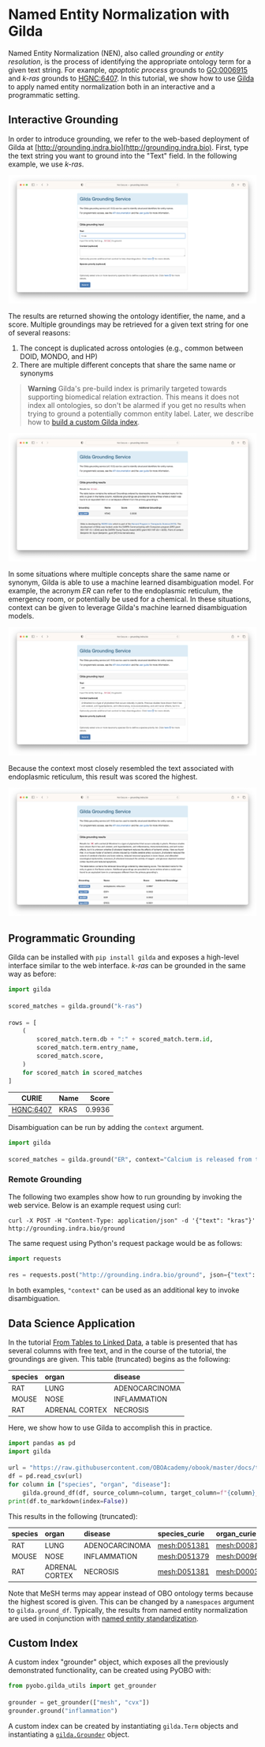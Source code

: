 # Named Entity Normalization with Gilda

Named Entity Normalization (NEN), also called _grounding_ or _entity resolution_, is the process of identifying the
appropriate ontology term for a given text string. For example, _apoptotic process_ grounds to
[GO:0006915](http://purl.obolibrary.org/obo/GO_0006915) and _k-ras_ grounds
to [HGNC:6407](https://bioregistry.io/hgnc:6407). In this tutorial, we show how to
use [Gilda](https://github.com/gyorilab/gilda) to apply named entity normalization both in an interactive and
a programmatic setting.

## Interactive Grounding

In order to introduce grounding, we refer to the web-based deployment of Gilda at
[http://grounding.indra.bio](http://grounding.indra.bio). First, type the text string you
want to ground into the "Text" field. In the following example, we use _k-ras_.

![Using the Gilda web form to ground "K-RAS"](resources/gilda/1-web.png)

The results are returned showing the ontology identifier, the name,
and a score. Multiple groundings may be retrieved for a given text string for one
of several reasons:

1. The concept is duplicated across ontologies (e.g., common between DOID, MONDO, and HP)
2. There are multiple different concepts that share the same name or synonyms

> **Warning**
> Gilda's pre-build index is primarily targeted towards supporting biomedical relation extraction.
> This means it does not index all ontologies, so don't be alarmed if you get no results when
> trying to ground a potentially common entity label. Later, we describe how
> to [build a custom Gilda index](#Custom-Index).

![The Gilda results page after grounding "K-RAS"](resources/gilda/2-web-results.png)

In some situations where multiple concepts share the same name or synonym, Gilda is able
to use a machine learned disambiguation model. For example, the acronym _ER_ can refer to the
endoplasmic reticulum, the emergency room, or potentially be used for a chemical. In these situations,
context can be given to leverage Gilda's machine learned disambiguation models.

![Using the Gilda web form to ground "ER" with a context paragraph](resources/gilda/3-web-context.png)

Because the context most closely resembled the text associated with endoplasmic reticulum,
this result was scored the highest.

![The Gilda results page after grounding "ER" with a context paragraph](resources/gilda/4-web-context-results.png)

## Programmatic Grounding

Gilda can be installed with `pip install gilda` and exposes a high-level interface similar to the web interface.
_k-ras_ can be grounded in the same way as before:

```python
import gilda

scored_matches = gilda.ground("k-ras")

rows = [
    (
        scored_match.term.db + ":" + scored_match.term.id,
        scored_match.term.entry_name,
        scored_match.score,
    )
    for scored_match in scored_matches
]
```

| CURIE                                         | Name |  Score |
|-----------------------------------------------|------|-------:|
| [HGNC:6407](https://bioregistry.io/hgnc:6407) | KRAS | 0.9936 |

Disambiguation can be run by adding the `context` argument.

```python
import gilda

scored_matches = gilda.ground("ER", context="Calcium is released from the ER.")
```

### Remote Grounding

The following two examples show how to run grounding by invoking the web service. Below is an example request using
curl:

```shell
curl -X POST -H "Content-Type: application/json" -d '{"text": "kras"}' http://grounding.indra.bio/ground
```

The same request using Python's request package would be as follows:

```python
import requests

res = requests.post("http://grounding.indra.bio/ground", json={"text": "kras"})
```

In both examples, `"context"` can be used as an additional key to invoke disambiguation.

## Data Science Application

In the tutorial [From Tables to Linked Data](linking-data.md), a table is presented that has
several columns with free text, and in the course of the tutorial, the groundings are given. This table (truncated)
begins as the following:

| species | organ          | disease        |
|:--------|:---------------|:---------------|
| RAT     | LUNG           | ADENOCARCINOMA |
| MOUSE   | NOSE           | INFLAMMATION   |
| RAT     | ADRENAL CORTEX | NECROSIS       |

Here, we show how to use Gilda to accomplish this in practice.

```python
import pandas as pd
import gilda

url = "https://raw.githubusercontent.com/OBOAcademy/obook/master/docs/tutorial/linking_data/data.csv"
df = pd.read_csv(url)
for column in ["species", "organ", "disease"]:
    gilda.ground_df(df, source_column=column, target_column=f"{column}_curie")
print(df.to_markdown(index=False))
```

This results in the following (truncated):

| species | organ          | disease        | species_curie                                       | organ_curie                                         | disease_curie                                       |
|:--------|:---------------|:---------------|:----------------------------------------------------|:----------------------------------------------------|:----------------------------------------------------|
| RAT     | LUNG           | ADENOCARCINOMA | [mesh:D051381](https://bioregistry.io/mesh:D051381) | [mesh:D008168](https://bioregistry.io/mesh:D008168) | [mesh:D000230](https://bioregistry.io/mesh:D000230) |
| MOUSE   | NOSE           | INFLAMMATION   | [mesh:D051379](https://bioregistry.io/mesh:D051379) | [mesh:D009666](https://bioregistry.io/mesh:D009666) | [GO:0006954](https://bioregistry.io/go:0006954)     |
| RAT     | ADRENAL CORTEX | NECROSIS       | [mesh:D051381](https://bioregistry.io/mesh:D051381) | [mesh:D000302](https://bioregistry.io/mesh:D000302) | [GO:0070265](https://bioregistry.io/go:0070265)     |

Note that MeSH terms may appear instead of OBO ontology terms because the highest scored is given. This can be changed
by a `namespaces` argument to `gilda.ground_df`. Typically, the results from named entity normalization are used
in conjunction with [named entity standardization](named-entity-standardization.md).

## Custom Index

A custom index "grounder" object, which exposes all the previously demonstrated functionality, can be created using
PyOBO with:

```python
from pyobo.gilda_utils import get_grounder

grounder = get_grounder(["mesh", "cvx"])
grounder.ground("inflammation")
```

A custom index can be created by instantiating `gilda.Term` objects and instantiating
a [`gilda.Grounder`](https://gilda.readthedocs.io/en/latest/modules/index.html#gilda.grounder.Grounder) object.
